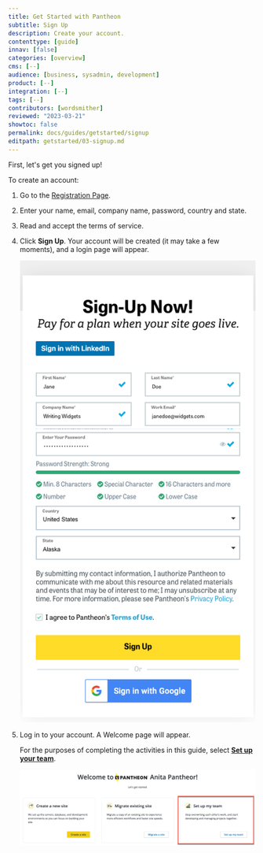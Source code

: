 ```yaml
---
title: Get Started with Pantheon
subtitle: Sign Up
description: Create your account.
contenttype: [guide]
innav: [false]
categories: [overview]
cms: [--]
audience: [business, sysadmin, development]
product: [--]
integration: [--]
tags: [--]
contributors: [wordsmither]
reviewed: "2023-03-21"
showtoc: false
permalink: docs/guides/getstarted/signup
editpath: getstarted/03-signup.md
---
```


First, let's get you signed up!

To create an account:

1. Go to the <a href="https://pantheon.io/register?docs" target="_blank" rel="nofollow noopener external">Registration Page</a>.

1. Enter your name, email, company name, password, country and state.

1. Read and accept the terms of service.

1. Click **Sign Up**.  Your account will be created (it may take a few moments), and a login page will appear.

   ![Signing up for Pantheon](../../../images/signup.png)

1. Log in to your account.  A Welcome page will appear.

   For the purposes of completing the activities in this guide, select [**Set up your team**](/guides/account-mgmt/workspace-sites-teams/teams).

   ![Welcome screen with Setup my team highighted](../../../images/welcome-screen-teams-highlight.png)